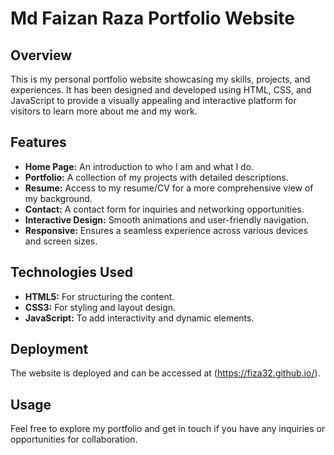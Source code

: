 # Md Faizan Raza Portfolio Website

## Overview

This is my personal portfolio website showcasing my skills, projects, and experiences. It has been designed and developed using HTML, CSS, and JavaScript to provide a visually appealing and interactive platform for visitors to learn more about me and my work.

## Features

- **Home Page:** An introduction to who I am and what I do.
- **Portfolio:** A collection of my projects with detailed descriptions.
- **Resume:** Access to my resume/CV for a more comprehensive view of my background.
- **Contact:** A contact form for inquiries and networking opportunities.
- **Interactive Design:** Smooth animations and user-friendly navigation.
- **Responsive:** Ensures a seamless experience across various devices and screen sizes.

## Technologies Used

- **HTML5:** For structuring the content.
- **CSS3:** For styling and layout design.
- **JavaScript:** To add interactivity and dynamic elements.
<!-- **[Additional Libraries/Frameworks]:** Mention any additional tools or libraries you've used (e.g., Bootstrap, jQuery) if applicable. -->

## Deployment

The website is deployed and can be accessed at (https://fiza32.github.io/).

## Usage

Feel free to explore my portfolio and get in touch if you have any inquiries or opportunities for collaboration.
<!--
## License

This project is open-source and available under the [License Name] license. See the [LICENSE](LICENSE) file for more details.

## Acknowledgments

- [List any acknowledgments or credits for resources or inspiration.]
-->
